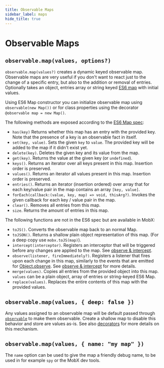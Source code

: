 ```yaml
---
title: Observable Maps
sidebar_label: maps
hide_title: true
---
```


# Observable Maps
<div id='codefund' ></div>

## `observable.map(values, options?)`

`observable.map(values?)` creates a dynamic keyed observable map.
Observable maps are very useful if you don't want to react just to the change of a specific entry, but also to the addition or removal of entries.
Optionally takes an object, entries array or string keyed [ES6 map](https://developer.mozilla.org/en-US/docs/Web/JavaScript/Reference/Global_Objects/Map) with initial values.

Using ES6 Map constructor you can initialize observable map using `observable(new Map())` or for class properties using the decorator `@observable map = new Map()`.

The following methods are exposed according to the [ES6 Map spec](https://developer.mozilla.org/en-US/docs/Web/JavaScript/Reference/Global_Objects/Map):

* `has(key)` Returns whether this map has an entry with the provided key. Note that the presence of a key is an observable fact in itself.
* `set(key, value)`. Sets the given `key` to `value`. The provided key will be added to the map if it didn't exist yet.
* `delete(key)`. Deletes the given key and its value from the map.
* `get(key)`. Returns the value at the given key (or `undefined`).
* `keys()`. Returns an iterator over all keys present in this map. Insertion order is preserved.
* `values()`. Returns an iterator all values present in this map. Insertion order is preserved.
* `entries()`. Returns an iterator (insertion ordered) over array that for each key/value pair in the map contains an array `[key, value]`.
* `forEach(callback:(value, key, map) => void, thisArg?)`. Invokes the given callback for each key / value pair in the map.
* `clear()`. Removes all entries from this map.
* `size`. Returns the amount of entries in this map.

The following functions are not in the ES6 spec but are available in MobX:
* `toJS()`. Converts the observable map back to an normal Map.
* `toJSON()`. Returns a shallow plain object representation of this map. (For a deep copy use `mobx.toJS(map)`).
* `intercept(interceptor)`. Registers an interceptor that will be triggered before any changes are applied to the map. See [observe & intercept](observe.md).
* `observe(listener, fireImmediately?)`. Registers a listener that fires upon each change in this map, similarly to the events that are emitted for [Object.observe](https://developer.mozilla.org/en-US/docs/Web/JavaScript/Reference/Global_Objects/Object/observe). See [observe & intercept](observe.md) for more details.
* `merge(values)`. Copies all entries from the provided object into this map. `values` can be a plain object, array of entries or string-keyed ES6 Map.
* `replace(values)`. Replaces the entire contents of this map with the provided values. 
## `observable.map(values, { deep: false })`

Any values assigned to an observable map will be default passed through [`observable`](observable.md) to make them observable.
Create a shallow map to disable this behavior and store are values as-is. See also [decorators](modifiers.md) for more details on this mechanism.

## `observable.map(values, { name: "my map" })`

The `name` option can be used to give the map a friendly debug name, to be used in for example `spy` or the MobX dev tools.

